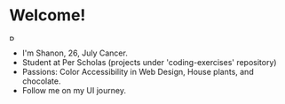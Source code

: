 # Welcome!
<img alig="left"
    src="https://media0.giphy.com/media/wpQbnFOYFnWXATZOxR/giphy.gif?cid=ecf05e47jzbki8392xggokth3sohymunz75y2q3qzjuikl1t&ep=v1_stickers_search&rid=giphy.gif"
    alt="Pusheen(grey kitty) laughing with house plants in the background"
    width="10em"
    height="10em">
- I'm Shanon, 26, July Cancer.
- Student at Per Scholas (projects under 'coding-exercises' repository)
- Passions: Color Accessibility in Web Design, House plants, and chocolate.
- Follow me on my UI journey.